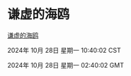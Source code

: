 # 谦虚的海鸥
[谦虚的海鸥](http://219.139.197.74:56308/qxdho/course/base/hotlink/index.php)

2024年 10月 28日 星期一 10:40:02 CST

2024年 10月 28日 星期一 02:40:02 GMT
